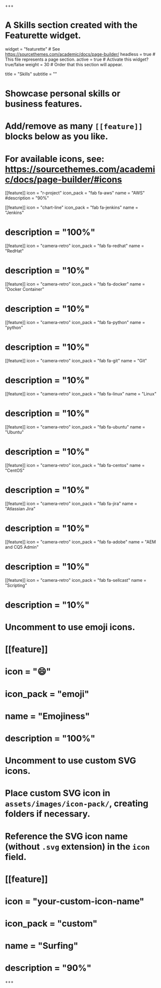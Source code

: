 +++
# A Skills section created with the Featurette widget.
widget = "featurette"  # See https://sourcethemes.com/academic/docs/page-builder/
headless = true  # This file represents a page section.
active = true  # Activate this widget? true/false
weight = 30  # Order that this section will appear.

title = "Skills"
subtitle = ""

# Showcase personal skills or business features.
#
# Add/remove as many `[[feature]]` blocks below as you like.
#
# For available icons, see: https://sourcethemes.com/academic/docs/page-builder/#icons

[[feature]]
  icon = "r-project"
  icon_pack = "fab fa-aws"
  name = "AWS"
  #description = "90%"

[[feature]]
  icon = "chart-line"
  icon_pack = "fab fa-jenkins"
  name = "Jenkins"
#  description = "100%"  

[[feature]]
  icon = "camera-retro"
  icon_pack = "fab fa-redhat"
  name = "RedHat"
#  description = "10%"

[[feature]]
  icon = "camera-retro"
  icon_pack = "fab fa-docker"
  name = "Docker Container"
#  description = "10%"

[[feature]]
  icon = "camera-retro"
  icon_pack = "fab fa-python"
  name = "python"
#  description = "10%"

[[feature]]
  icon = "camera-retro"
  icon_pack = "fab fa-git"
  name = "Git"
#  description = "10%"

[[feature]]
  icon = "camera-retro"
  icon_pack = "fab fa-linux"
  name = "Linux"
#  description = "10%"

[[feature]]
  icon = "camera-retro"
  icon_pack = "fab fa-ubuntu"
  name = "Ubuntu"
#  description = "10%"

[[feature]]
  icon = "camera-retro"
  icon_pack = "fab fa-centos"
  name = "CentOS"
#  description = "10%"

[[feature]]
  icon = "camera-retro"
  icon_pack = "fab fa-jira"
  name = "Atlassian Jira"
#  description = "10%"

[[feature]]
  icon = "camera-retro"
  icon_pack = "fab fa-adobe"
  name = "AEM and CQ5 Admin"
#  description = "10%"

[[feature]]
  icon = "camera-retro"
  icon_pack = "fab fa-sellcast"
  name = "Scripting"
#  description = "10%"

# Uncomment to use emoji icons.
# [[feature]]
#  icon = ":smile:"
#  icon_pack = "emoji"
#  name = "Emojiness"
#  description = "100%"  

# Uncomment to use custom SVG icons.
# Place custom SVG icon in `assets/images/icon-pack/`, creating folders if necessary.
# Reference the SVG icon name (without `.svg` extension) in the `icon` field.
# [[feature]]
#  icon = "your-custom-icon-name"
#  icon_pack = "custom"
#  name = "Surfing"
#  description = "90%"

+++
